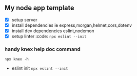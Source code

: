 ## My node app template
* [X] setup server
* [X] install dependencies ie express,morgan,helmet,cors,dotenv
* [x] install dev dependencies eslint,nodemon
* [x] setup linter :code: `npx eslint --init` 

### handy knex help doc command
`npx knex -h`

* eslint init `npx eslint --init`